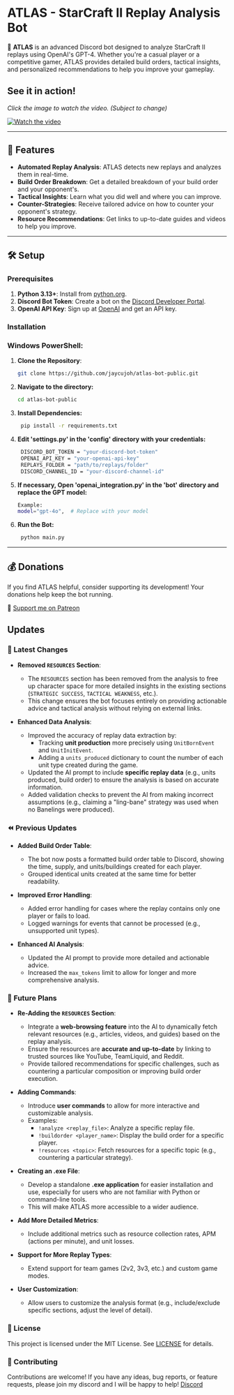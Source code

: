 # ATLAS - StarCraft II Replay Analysis Bot

🤖 **ATLAS** is an advanced Discord bot designed to analyze StarCraft II replays using OpenAI's GPT-4. Whether you're a casual player or a competitive gamer, ATLAS provides detailed build orders, tactical insights, and personalized recommendations to help you improve your gameplay.

## See it in action!

*Click the image to watch the video. (Subject to change)*

[![Watch the video](https://img.youtube.com/vi/KCKu0xiqbMo/0.jpg)](https://www.youtube.com/watch?v=KCKu0xiqbMo)

---

## 🌟 Features

- **Automated Replay Analysis**: ATLAS detects new replays and analyzes them in real-time.
- **Build Order Breakdown**: Get a detailed breakdown of your build order and your opponent's.
- **Tactical Insights**: Learn what you did well and where you can improve.
- **Counter-Strategies**: Receive tailored advice on how to counter your opponent's strategy.
- **Resource Recommendations**: Get links to up-to-date guides and videos to help you improve.

---

## 🛠️ Setup

### Prerequisites

1. **Python 3.13+**: Install from [python.org](https://www.python.org).
2. **Discord Bot Token**: Create a bot on the [Discord Developer Portal](https://discord.com/developers/applications).
3. **OpenAI API Key**: Sign up at [OpenAI](https://openai.com/api) and get an API key.

### Installation

### Windows PowerShell:

1. **Clone the Repository**:
   ```bash
   git clone https://github.com/jaycujoh/atlas-bot-public.git
   ```
2. **Navigate to the directory:**
   ```bash
   cd atlas-bot-public
   ```
3. **Install Dependencies:**
   ```bash
    pip install -r requirements.txt
   ```
4. **Edit 'settings.py' in the 'config' directory with your credentials:**
   ```bash
    DISCORD_BOT_TOKEN = "your-discord-bot-token"
    OPENAI_API_KEY = "your-openai-api-key"
    REPLAYS_FOLDER = "path/to/replays/folder"
    DISCORD_CHANNEL_ID = "your-discord-channel-id"
   ```
5. **If necessary, Open 'openai_integration.py' in the 'bot' directory and replace the GPT model:**
   ```bash
   Example:
   model="gpt-4o",  # Replace with your model
   ```
6. **Run the Bot:**
   ```bash
    python main.py
   ```
---


## 💰 Donations

If you find ATLAS helpful, consider supporting its development! Your donations help keep the bot running.

🔗 [Support me on Patreon](https://www.patreon.com/c/jaycujoh)

## Updates

### 🚀 Latest Changes
- **Removed `RESOURCES` Section**:
  - The `RESOURCES` section has been removed from the analysis to free up character space for more detailed insights in the existing sections (`STRATEGIC SUCCESS`, `TACTICAL WEAKNESS`, etc.).
  - This change ensures the bot focuses entirely on providing actionable advice and tactical analysis without relying on external links.

- **Enhanced Data Analysis**:
  - Improved the accuracy of replay data extraction by:
    - Tracking **unit production** more precisely using `UnitBornEvent` and `UnitInitEvent`.
    - Adding a `units_produced` dictionary to count the number of each unit type created during the game.
  - Updated the AI prompt to include **specific replay data** (e.g., units produced, build order) to ensure the analysis is based on accurate information.
  - Added validation checks to prevent the AI from making incorrect assumptions (e.g., claiming a "ling-bane" strategy was used when no Banelings were produced).

### ⏪ Previous Updates
- **Added Build Order Table**:
  - The bot now posts a formatted build order table to Discord, showing the time, supply, and units/buildings created for each player.
  - Grouped identical units created at the same time for better readability.

- **Improved Error Handling**:
  - Added error handling for cases where the replay contains only one player or fails to load.
  - Logged warnings for events that cannot be processed (e.g., unsupported unit types).

- **Enhanced AI Analysis**:
  - Updated the AI prompt to provide more detailed and actionable advice.
  - Increased the `max_tokens` limit to allow for longer and more comprehensive analysis.

### 🔮 Future Plans
- **Re-Adding the `RESOURCES` Section**:
  - Integrate a **web-browsing feature** into the AI to dynamically fetch relevant resources (e.g., articles, videos, and guides) based on the replay analysis.
  - Ensure the resources are **accurate and up-to-date** by linking to trusted sources like YouTube, TeamLiquid, and Reddit.
  - Provide tailored recommendations for specific challenges, such as countering a particular composition or improving build order execution.

- **Adding Commands**:
  - Introduce **user commands** to allow for more interactive and customizable analysis.
  - Examples:
    - `!analyze <replay_file>`: Analyze a specific replay file.
    - `!buildorder <player_name>`: Display the build order for a specific player.
    - `!resources <topic>`: Fetch resources for a specific topic (e.g., countering a particular strategy).

- **Creating an .exe File**:
  - Develop a standalone **.exe application** for easier installation and use, especially for users who are not familiar with Python or command-line tools.
  - This will make ATLAS more accessible to a wider audience.

- **Add More Detailed Metrics**:
  - Include additional metrics such as resource collection rates, APM (actions per minute), and unit losses.
- **Support for More Replay Types**:
  - Extend support for team games (2v2, 3v3, etc.) and custom game modes.
- **User Customization**:
  - Allow users to customize the analysis format (e.g., include/exclude specific sections, adjust the level of detail).

### 📜 License

This project is licensed under the MIT License. See [LICENSE](LICENSE) for details.


### 🤝 Contributing

Contributions are welcome! If you have any ideas, bug reports, or feature requests, please join my discord and I will be happy to help! [Discord](https://discord.gg/WDfzdWUUPY)

